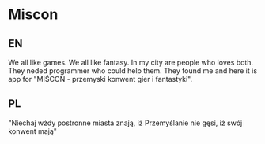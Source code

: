 # Miscon
## EN
We all like games. We all like fantasy. In my city are people who loves both. They neded programmer who could help them. 
They found me and here it is app for "MIŚCON - przemyski konwent gier i fantastyki".
## PL
"Niechaj wżdy postronne miasta znają, iż Przemyślanie nie gęsi, iż swój konwent mają"

